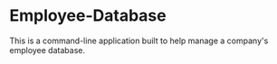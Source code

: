 # Employee-Database
This is a command-line application built to help manage a company's employee database.
